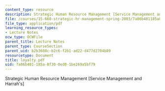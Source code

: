 ```yaml
---
content_type: resource
description: Strategic Human Resource Management [Service Management and Harrah's]
file: /courses/15-660-strategic-hr-management-spring-2003/7a86b481185a8f300ed01be269a5bf79_loyalty.pdf
file_type: application/pdf
learning_resource_types:
- Lecture Notes
ocw_type: OCWFile
parent_title: Lecture Notes
parent_type: CourseSection
parent_uid: b2b3608c-b2c6-f2b1-ad22-d477d2704b89
resourcetype: Document
title: loyalty.pdf
uid: 7a86b481-185a-8f30-0ed0-1be269a5bf79
---
```

Strategic Human Resource Management [Service Management and Harrah's]

